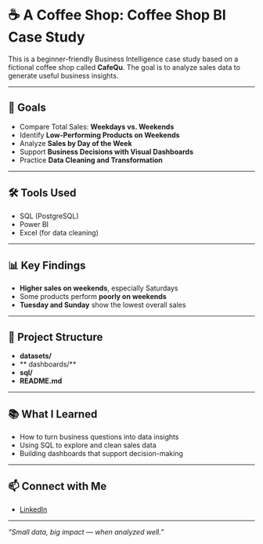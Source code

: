 # ☕ A Coffee Shop: Coffee Shop BI Case Study

This is a beginner-friendly Business Intelligence case study based on a fictional coffee shop called **CafeQu**. The goal is to analyze sales data to generate useful business insights.

---

## 🎯 Goals

- Compare Total Sales: **Weekdays vs. Weekends**
- Identify **Low-Performing Products on Weekends**
- Analyze **Sales by Day of the Week**
- Support **Business Decisions with Visual Dashboards**
- Practice **Data Cleaning and Transformation**

---

## 🛠️ Tools Used

- SQL (PostgreSQL)
- Power BI
- Excel (for data cleaning)

---

## 📊 Key Findings

- **Higher sales on weekends**, especially Saturdays
- Some products perform **poorly on weekends**
- **Tuesday and Sunday** show the lowest overall sales

---

## 📁 Project Structure
- **datasets/**
- ** dashboards/**
- **sql/**
- **README.md**


---

## 📚 What I Learned

- How to turn business questions into data insights
- Using SQL to explore and clean sales data
- Building dashboards that support decision-making

---

## 📫 Connect with Me

- [LinkedIn](https://www.linkedin.com/in/ruslandede/)
---

*“Small data, big impact — when analyzed well.”*
